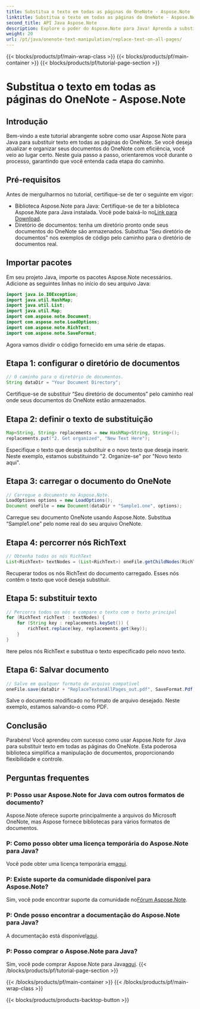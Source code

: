 ```yaml
---
title: Substitua o texto em todas as páginas do OneNote - Aspose.Note
linktitle: Substitua o texto em todas as páginas do OneNote - Aspose.Note
second_title: API Java Aspose.Note
description: Explore o poder do Aspose.Note para Java! Aprenda a substituir texto sem esforço em todas as páginas do OneNote. Siga nosso guia passo a passo para uma manipulação perfeita de documentos.
weight: 20
url: /pt/java/onenote-text-manipulation/replace-text-on-all-pages/
---
```


{{< blocks/products/pf/main-wrap-class >}}
{{< blocks/products/pf/main-container >}}
{{< blocks/products/pf/tutorial-page-section >}}

# Substitua o texto em todas as páginas do OneNote - Aspose.Note

## Introdução
Bem-vindo a este tutorial abrangente sobre como usar Aspose.Note para Java para substituir texto em todas as páginas do OneNote. Se você deseja atualizar e organizar seus documentos do OneNote com eficiência, você veio ao lugar certo. Neste guia passo a passo, orientaremos você durante o processo, garantindo que você entenda cada etapa do caminho.
## Pré-requisitos
Antes de mergulharmos no tutorial, certifique-se de ter o seguinte em vigor:
-  Biblioteca Aspose.Note para Java: Certifique-se de ter a biblioteca Aspose.Note para Java instalada. Você pode baixá-lo no[Link para Download](https://releases.aspose.com/note/java/).
- Diretório de documentos: tenha um diretório pronto onde seus documentos do OneNote são armazenados. Substitua "Seu diretório de documentos" nos exemplos de código pelo caminho para o diretório de documentos real.
## Importar pacotes
Em seu projeto Java, importe os pacotes Aspose.Note necessários. Adicione as seguintes linhas no início do seu arquivo Java:
```java
import java.io.IOException;
import java.util.HashMap;
import java.util.List;
import java.util.Map;
import com.aspose.note.Document;
import com.aspose.note.LoadOptions;
import com.aspose.note.RichText;
import com.aspose.note.SaveFormat;
```
Agora vamos dividir o código fornecido em uma série de etapas.
## Etapa 1: configurar o diretório de documentos
```java
// O caminho para o diretório de documentos.
String dataDir = "Your Document Directory";
```
Certifique-se de substituir “Seu diretório de documentos” pelo caminho real onde seus documentos do OneNote estão armazenados.
## Etapa 2: definir o texto de substituição
```java
Map<String, String> replacements = new HashMap<String, String>();
replacements.put("2. Get organized", "New Text Here");
```
Especifique o texto que deseja substituir e o novo texto que deseja inserir. Neste exemplo, estamos substituindo "2. Organize-se" por "Novo texto aqui".
## Etapa 3: carregar o documento do OneNote
```java
// Carregue o documento no Aspose.Note.
LoadOptions options = new LoadOptions();
Document oneFile = new Document(dataDir + "Sample1.one", options);
```
Carregue seu documento OneNote usando Aspose.Note. Substitua “Sample1.one” pelo nome real do seu arquivo OneNote.
## Etapa 4: percorrer nós RichText
```java
// Obtenha todos os nós RichText
List<RichText> textNodes = (List<RichText>) oneFile.getChildNodes(RichText.class);
```
Recuperar todos os nós RichText do documento carregado. Esses nós contêm o texto que você deseja substituir.
## Etapa 5: substituir texto
```java
// Percorra todos os nós e compare o texto com o texto principal
for (RichText richText : textNodes) {
    for (String key : replacements.keySet()) {
        richText.replace(key, replacements.get(key));
    }
}
```
Itere pelos nós RichText e substitua o texto especificado pelo novo texto.
## Etapa 6: Salvar documento
```java
// Salve em qualquer formato de arquivo compatível
oneFile.save(dataDir + "ReplaceTextonAllPages_out.pdf", SaveFormat.Pdf);
```
Salve o documento modificado no formato de arquivo desejado. Neste exemplo, estamos salvando-o como PDF.
## Conclusão
Parabéns! Você aprendeu com sucesso como usar Aspose.Note for Java para substituir texto em todas as páginas do OneNote. Esta poderosa biblioteca simplifica a manipulação de documentos, proporcionando flexibilidade e controle.
## Perguntas frequentes
### P: Posso usar Aspose.Note for Java com outros formatos de documento?
Aspose.Note oferece suporte principalmente a arquivos do Microsoft OneNote, mas Aspose fornece bibliotecas para vários formatos de documentos.
### P: Como posso obter uma licença temporária do Aspose.Note para Java?
 Você pode obter uma licença temporária em[aqui](https://purchase.aspose.com/temporary-license/).
### P: Existe suporte da comunidade disponível para Aspose.Note?
 Sim, você pode encontrar suporte da comunidade no[Fórum Aspose.Note](https://forum.aspose.com/c/note/28).
### P: Onde posso encontrar a documentação do Aspose.Note para Java?
 A documentação está disponível[aqui](https://reference.aspose.com/note/java/).
### P: Posso comprar o Aspose.Note para Java? 
 Sim, você pode comprar Aspose.Note para Java[aqui](https://purchase.aspose.com/buy).
{{< /blocks/products/pf/tutorial-page-section >}}

{{< /blocks/products/pf/main-container >}}
{{< /blocks/products/pf/main-wrap-class >}}

{{< blocks/products/products-backtop-button >}}
